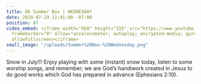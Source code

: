 ```yaml
---
title: DK Summer Box | WEDNESDAY
date: 2020-07-29 11:41:00 -07:00
position: 87
video_embed: <iframe width="560" height="315" src="https://www.youtube.com/embed/DLYcgJr4hEY"
  frameborder="0" allow="accelerometer; autoplay; encrypted-media; gyroscope; picture-in-picture"
  allowfullscreen></iframe>
small_image: "/uploads/Summer%20Box-%20Wednesday.png"
---
```


Snow in July!!! Enjoy playing with some (instant) snow today, listen to some worship songs, and remember; we are God’s handiwork created in Jesus to do good works which God has prepared in advance (Ephesians 2:10).


